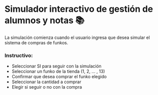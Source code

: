 # Simulador interactivo de gestión de alumnos y notas 📚

La simulación comienza cuando el usuario ingresa que desea simular el sistema de compras de funkos.

### Instructivo:

- Seleccionar SI para seguir con la simulación
- Seleccionar un funko de la tienda (1, 2, ... , 13)
- Confirmar que desea comprar el funko elegido
- Seleccionar la cantidad a comprar
- Elegir si seguir o no con la compra
